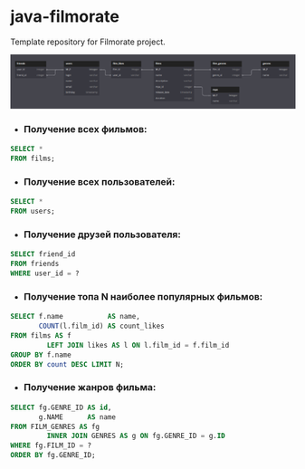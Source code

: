 # java-filmorate

Template repository for Filmorate project.

![Database schema](https://github.com/MikhailViktorov/java-filmorate/blob/main/DbSchema.png)

- ### Получение всех фильмов:

```SQL
SELECT *
FROM films;
```

- ### Получение всех пользователей:

```SQL
SELECT *
FROM users;   
```

-  ### Получение друзей пользователя:

```SQL
SELECT friend_id
FROM friends
WHERE user_id = ?
```

-  ### Получение топа N наиболее популярных фильмов:

```SQL
SELECT f.name           AS name,
       COUNT(l.film_id) AS count_likes
FROM films AS f
         LEFT JOIN likes AS l ON l.film_id = f.film_id
GROUP BY f.name
ORDER BY count DESC LIMIT N;
```

-  ### Получение жанров фильма:

```SQL
SELECT fg.GENRE_ID AS id,
       g.NAME      AS name
FROM FILM_GENRES AS fg
         INNER JOIN GENRES AS g ON fg.GENRE_ID = g.ID
WHERE fg.FILM_ID = ?
ORDER BY fg.GENRE_ID;
```
